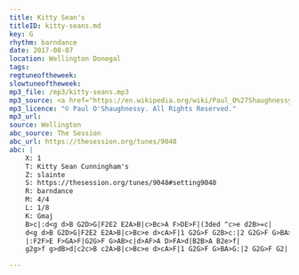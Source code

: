 ```yaml
---
title: Kitty Sean's
titleID: kitty-seans.md
key: G
rhythm: barndance
date: 2017-08-07
location: Wellington Donegal
tags:
regtuneoftheweek:
slowtuneoftheweek:
mp3_file: /mp3/kitty-seans.mp3
mp3_source: <a href="https://en.wikipedia.org/wiki/Paul_O%27Shaughnessy_(musician)">Paul O'Shaughnessy @ Ceol na Coille 2017</a>
mp3_licence: "© Paul O'Shaughnessy. All Rights Reserved."
mp3_url:
source: Wellington
abc_source: The Session
abc_url: https://thesession.org/tunes/9048
abc: |
    X: 1
    T: Kitty Sean Cunningham's
    Z: slainte
    S: https://thesession.org/tunes/9048#setting9048
    R: barndance
    M: 4/4
    L: 1/8
    K: Gmaj
    B>c|:d<g d>B G2D>G|F2E2 E2A>B|c>Bc>A F>DE>F|(3ded ^c>e d2B>=c|
    d<g d>B G2D>G|F2E2 E2A>B|c>Bc>e d>cA>F|1 G2G>F G2B>c:|2 G2G>F G>BA>G||
    |:F2F>E F>GA>F|G2G>F G>AB>c|d>AF>A D>FA>d|B2B>A B2e>f|
    g2g>f g>dB>d|c2c>B c2A>B|c>Bc>e d>cA>F|1 G2G>F G>BA>G:|2 G2G>F G2||

---
```


